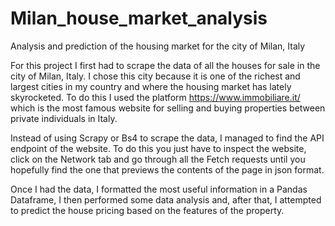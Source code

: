 # Milan_house_market_analysis
Analysis and prediction of the housing market for the city of Milan, Italy 


For this project I first had to scrape the data of all the houses for sale in the city of Milan, Italy. I chose this city because it is one of the richest and largest cities in my country and where the housing market has lately skyrocketed. 
To do this I used the platform https://www.immobiliare.it/ which is the most famous website for selling and buying properties between private individuals in Italy.

Instead of using Scrapy or Bs4 to scrape the data, I managed to find the API endpoint of the website. To do this you just have to inspect the website, click on the Network tab and go through all the Fetch requests until you hopefully find the one that previews the contents of the page in json format.

Once I had the data, I formatted the most useful information in a Pandas Dataframe, I then performed some data analysis and, after that, I attempted to predict the house pricing based on the features of the property.
